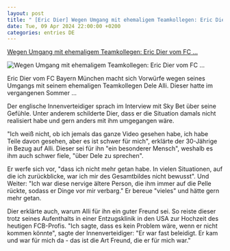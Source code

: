 ```yaml
---
layout: post
title: " [Eric Dier] Wegen Umgang mit ehemaligem Teamkollegen: Eric Dier vom FC ..."
date: Tue, 09 Apr 2024 22:00:00 +0200
categories: entries DE
---
```

[Wegen Umgang mit ehemaligem Teamkollegen: Eric Dier vom FC ...](https://www.spox.com/de/sport/fussball/bundesliga/fc-bayern/2404/Artikel/wegen-umgang-mit-ehemaligem-teamkollegen-eric-dier-vom-fcb-macht-sich-schwere-vorwuerfe.html)

![Wegen Umgang mit ehemaligem Teamkollegen: Eric Dier vom FC ...](https://www.spox.com/de/sport/fussball/bundesliga/fc-bayern/2404/Bilder/dier-1600.gif)

Eric Dier vom FC Bayern München macht sich Vorwürfe wegen seines Umgangs mit seinem ehemaligen Teamkollegen Dele Alli. Dieser hatte im vergangenen Sommer ...

Der englische Innenverteidiger sprach im Interview mit Sky Bet über seine Gefühle. Unter anderem schilderte Dier, dass er die Situation damals nicht realisiert habe und gern anders mit ihm umgegangen wäre.

"Ich weiß nicht, ob ich jemals das ganze Video gesehen habe, ich habe Teile davon gesehen, aber es ist schwer für mich", erklärte der 30-Jährige in Bezug auf Alli. Dieser sei für ihn "ein besonderer Mensch", weshalb es ihm auch schwer fiele, "über Dele zu sprechen".

Er werfe sich vor, "dass ich nicht mehr getan habe. In vielen Situationen, auf die ich zurückblicke, war ich mir des Gesamtbildes nicht bewusst". Und Weiter: "Ich war diese nervige ältere Person, die ihm immer auf die Pelle rückte, sodass er Dinge vor mir verbarg." Er bereue "vieles" und hätte gern mehr getan.

Dier erklärte auch, warum Alli für ihn ein guter Freund sei. So reiste dieser trotz seines Aufenthalts in einer Entzugsklinik in den USA zur Hochzeit des heutigen FCB-Profis. "Ich sagte, dass es kein Problem wäre, wenn er nicht kommen könnte", sagte der Innenverteidiger: "Er war fast beleidigt. Er kam und war für mich da - das ist die Art Freund, die er für mich war."

